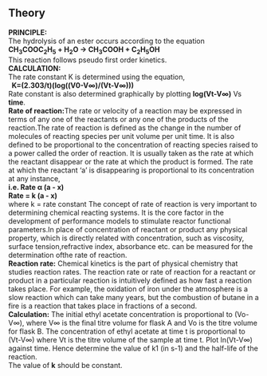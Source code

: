 ## Theory 
<b>PRINCIPLE: </b><br>
The hydrolysis of an ester occurs according to the equation <br>
<b>CH<sub>3</sub>COOC<sub>2</sub>H<sub>5</sub> + H<sub>2</sub>O <span>&#8594;</span> CH<sub>3</sub>COOH + C<sub>2</sub>H<sub>5</sub>OH </b><br>
This reaction follows pseudo first order kinetics. <br>
<b>CALCULATION:</b><br>
The rate constant K is determined using the equation,<br>
<b>&nbsp;&nbsp;K=(2.303/t)(log((V0-V∞)/(Vt-V∞)))</b><br>
Rate constant is also determined graphically by plotting <b>log(Vt-V∞)</b> Vs <b>time</b>.<br>
<b>Rate of  reaction:</b>The rate or  velocity of a reaction may be expressed in terms of any one of the reactants or any one of  the products of the reaction.The rate of reaction  is  defined  as  the  change  in  the  number  of molecules of reacting species per unit volume per unit time.  It  is  also  defined  to  be  proportional  to  the concentration  of  reacting  species  raised  to  a  power called the  order of reaction.  It is  usually taken  as the rate at which the reactant disappear or the rate at which the product is formed. The rate at which the reactant ‘a’ is  disappearing  is proportional  to its  concentration  at any instance,<br>
<b>i.e. Rate α (a - x) <br>
Rate = k (a - x)</b>  <br>
where k = rate constant  The  concept  of  rate  of  reaction  is very  important  to determining  chemical reacting systems.
It  is  the core factor  in  the  development  of performance  models  to stimulate  reactor  functional  parameters.In  place  of concentration  of  reactant  or  product  any  physical property, which  is directly related with concentration, such  as  viscosity,  surface  tension,refractive  index, absorbance etc. can be measured for the determination ofthe rate of reaction.<br> 
 <b>Reaction rate:</b>
Chemical kinetics is the part of physical chemistry that studies reaction rates. The reaction rate or rate of reaction for a reactant or product in a particular reaction is intuitively defined as how fast a reaction takes place. For example, the oxidation of iron under the atmosphere is a slow reaction which can take many years, but the combustion of butane in a fire is a reaction that takes place in fractions of a second.<br>
<b>Calculation:</b>
The initial ethyl acetate concentration is proportional to (Vo-V∞), where V∞ is the final titre volume for flask A and Vo is the titre volume for flask B. The concentration of ethyl acetate at time t is proportional to (Vt-V∞) where Vt is the titre volume of the sample at time t. Plot ln(Vt-V∞) against time. Hence determine the value of k1 (in s-1) and the half-life of the reaction.<br>
The value of <b>k</b> should be constant.
